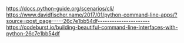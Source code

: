 https://docs.python-guide.org/scenarios/cli/
https://www.davidfischer.name/2017/01/python-command-line-apps/?source=post_page-----26c7e1bb54df----------------------
https://codeburst.io/building-beautiful-command-line-interfaces-with-python-26c7e1bb54df
